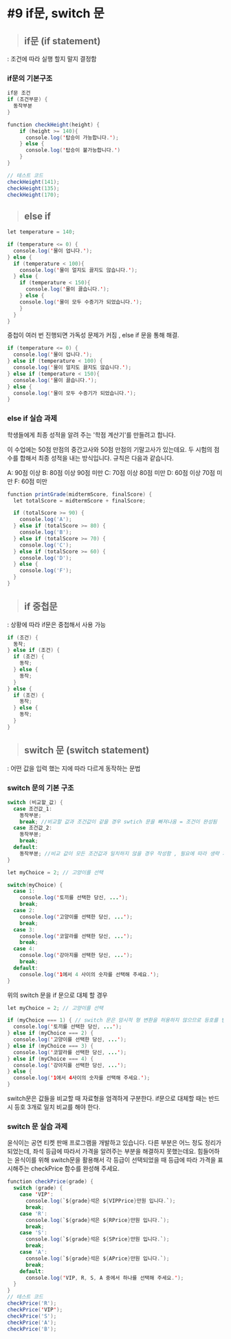 # #9 if문, switch 문 
>## if문 (if statement)
: 조건에 따라 실행 할지 말지 결정함 

### if문의 기본구조 
```java
if문 조건 
if (조건부문) {
  동작부분
}
```
```java
function checkHeight(height) {
	if (height >= 140){
	  console.log('탑승이 가능합니다.');
	} else {
	  console.log('탑승이 불가능합니다.')
	}
}

// 테스트 코드
checkHeight(141);
checkHeight(135);
checkHeight(170);
```
>## else if
```java
let temperature = 140; 

if (temperature <= 0) {
  console.log('물이 업니다.');
} else {
  if (temperature < 100){
    console.log('물이 얼지도 끓지도 않습니다.');
  } else {
    if (temperature < 150){
      console.log('물이 끓습니다.');
    } else {
    console.log('물이 모두 수증기가 되었습니다.');
    } 
  }
}
```
중첩이 여러 번 진행되면 가독성 문제가 커짐 ,  else if 문을 통해 해결.
```java
if (temperature <= 0) {
  console.log('물이 업니다.');
} else if (temperature < 100) {
  console.log('물이 얼지도 끓지도 않습니다.');
} else if (temperature < 150){
  console.log('물이 끓습니다.');
} else {
  console.log('물이 모두 수증기가 되었습니다.');
}
```

### else if 실습 과제

학생들에게 최종 성적을 알려 주는 '학점 계산기'를 만들려고 합니다.

이 수업에는 50점 만점의 중간고사와 50점 만점의 기말고사가 있는데요. 
두 시험의 점수를 합해서 최종 성적을 내는 방식입니다. 규칙은 다음과 같습니다.

A: 90점 이상
B: 80점 이상 90점 미만
C: 70점 이상 80점 미만
D: 60점 이상 70점 미만
F: 60점 미만

```java
function printGrade(midtermScore, finalScore) {
  let totalScore = midtermScore + finalScore;

  if (totalScore >= 90) {
    console.log('A');
  } else if (totalScore >= 80) {
    console.log('B');
  } else if (totalScore >= 70) {
    console.log('C');
  } else if (totalScore >= 60) {
    console.log('D');
  } else {
    console.log('F');
  }
}
```
>## if 중첩문
: 상황에 따라 if문은 중첩해서 사용 가능
```java
if (조건) {
  동작;
} else if (조건) {
  if (조건) {
    동작;
  } else {
    동작;
  }
} else {
  if (조건) {
    동작;
  } else {
    동작;
  }
}
```
>## switch 문  (switch statement)
: 어떤 값을 입력 했는 지에 따라 다르게 동작하는 문법 

### switch 문의 기본 구조 
```java
switch (비교할_값) {
  case 조건값_1:
    동작부분;
    break; //비교할 값과 조건값이 같을 경우 swtich 문을 빠져나옴 = 조건이 완성됨 
  case 조건값_2:
    동작부분;
    break;
  default:
    동작부분; //비교 값이 모든 조건값과 일치하지 않을 경우 작성함 , 필요에 따라 생략 가능 
}
```
```java
let myChoice = 2; // 고양이를 선택

switch(myChoice) {
  case 1:
    console.log('토끼를 선택한 당신, ...');
    break;
  case 2:
    console.log('고양이를 선택한 당신, ...');
    break;
  case 3:
    console.log('코알라를 선택한 당신, ...');
    break;
  case 4:
    console.log('강아지를 선택한 당신, ...');
    break;
  default:
    console.log('1에서 4 사이의 숫자를 선택해 주세요.');
}
```
위의 switch 문을 if 문으로 대체 할 경우
```java
let myChoice = 2; // 고양이를 선택

if (myChoice === 1) { // switch 문은 암시적 형 변환을 허용하지 않으므로 등호를 반드시 세개 입력
  console.log('토끼를 선택한 당신, ...');
} else if (myChoice === 2) {
  console.log('고양이를 선택한 당신, ...');
} else if (myChoice === 3) {
  console.log('코알라를 선택한 당신, ...');
} else if (myChoice === 4) {
  console.log('강아지를 선택한 당신, ...');
} else {
  console.log('1에서 4사이의 숫자를 선택해 주세요.');
}
```
switch문은 값들을 비교할 때 자료형을 엄격하게 구분한다.
 if문으로 대체할 때는 반드시 등호 3개로 일치 비교를 해야 한다.
 
 ### switch 문 실습 과제
 
 윤식이는 공연 티켓 판매 프로그램을 개발하고 있습니다.
다른 부분은 어느 정도 정리가 되었는데, 좌석 등급에 따라서 가격을 알려주는 부분을 해결하지 못했는데요. 
힘들어하는 윤식이를 위해 switch문을 활용해서 각 등급이 선택되었을 때 등급에 따라 가격을 표시해주는 checkPrice 함수를 완성해 주세요.


```java
function checkPrice(grade) {
  switch (grade) {
    case 'VIP':
      console.log(`${grade}석은 ${VIPPrice}만원 입니다.`);
      break;
    case 'R':
      console.log(`${grade}석은 ${RPrice}만원 입니다.`);
      break;
    case 'S':
      console.log(`${grade}석은 ${SPrice}만원 입니다.`);
      break;
    case 'A':
      console.log(`${grade}석은 ${APrice}만원 입니다.`);
      break;
    default:
      console.log('VIP, R, S, A 중에서 하나를 선택해 주세요.');
  }
}
// 테스트 코드
checkPrice('R');
checkPrice('VIP');
checkPrice('S');
checkPrice('A');
checkPrice('B');
